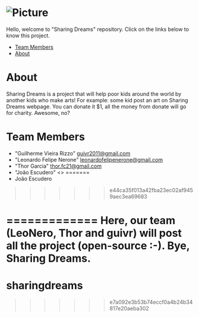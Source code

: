 
![Picture](http://i.imgur.com/cWBXx5A.png)
==============

Hello, welcome to "Sharing Dreams" repository.
Click on the links below to know this project.

* [Team Members](#team-members)
* [About](#about)

# <a name="about"></a>About
Sharing Dreams is a project that will help poor kids around the world by another kids who make arts!
For example: some kid post an art on Sharing Dreams webpage. You can donate it $1, all the money from donate will go for charity.
Awesome, no?
 
# <a name="team-members"></a>Team Members
* "Guilherme Vieira Rizzo" <guivr2011@gmail.com>
* "Leonardo Felipe Nerone" <leonardofelipenerone@gmail.com>
* "Thor Garcia" <thor.fc21@gmail.com>
* "João Escudero" <>
=======
* João Escudero
>>>>>>> e44ca35f013a42fba23ec02af9459aec3ea69683

=============
Here, our team (LeoNero, Thor and guivr) will post all the project (open-source :-).
Bye, 
Sharing Dreams.
=======
# sharingdreams
>>>>>>> e7a092e3b53b74eccf0a4b24b34817e20aeba302
